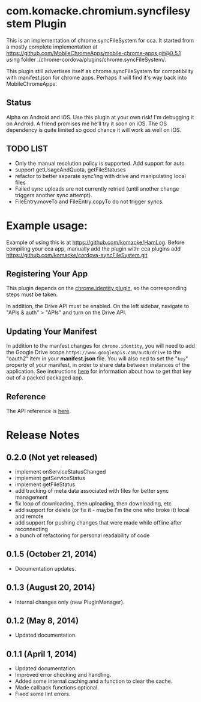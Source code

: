 # com.komacke.chromium.syncfilesystem Plugin

This is an implementation of chrome.syncFileSystem for cca. It started from a mostly complete
implementation at https://github.com/MobileChromeApps/mobile-chrome-apps.git@0.5.1 using
folder ./chrome-cordova/plugins/chrome.syncFileSystem/.

This plugin still advertises itself as chrome.syncFileSystem for compatibility with manifest.json for 
chrome apps. Perhaps it will find it's way back into MobileChromeApps.

## Status

Alpha on Android and iOS.  Use this plugin at your own risk! I'm debugging it on Android. A friend
promises me he'll try it soon on iOS. The OS dependency is quite limited so good chance it will work
as well on iOS.

## TODO LIST

* Only the manual resolution policy is supported. Add support for auto
* support getUsageAndQuota, getFileStatuses
* refactor to better separate sync'ing with drive and manipulating local files
* Failed sync uploads are not currently retried (until another change triggers another sync attempt).
* FileEntry.moveTo and FileEntry.copyTo do not trigger syncs.

# Example usage:

Example of using this is at https://github.com/komacke/HamLog. Before compiling your cca app, manually
add the plugin with: cca plugins add https://github.com/komacke/cordova-syncFileSystem.git

## Registering Your App

This plugin depends on the [chrome.identity plugin](http://plugins.cordova.io/#/package/org.chromium.identity), so 
the corresponding steps must be taken.

In addition, the Drive API must be enabled.  On the left sidebar, navigate to "APIs & auth" > "APIs" and turn 
on the Drive API.

## Updating Your Manifest

In addition to the manfest changes for `chrome.identity`, you will need to add the Google Drive 
scope `https://www.googleapis.com/auth/drive` to the "oauth2" item in your **manifest.json** file. 
You will also ned to set the "`key`" property of your manifest, in order to share data between 
instances of the application. See instructions [here](http://developer.chrome.com/apps/manifest/key) 
for information about how to get that key out of a packed packaged app.

## Reference

The API reference is [here](https://developer.chrome.com/apps/syncFileSystem.html).

# Release Notes

## 0.2.0 (Not yet released)
- implement onServiceStatusChanged
- implement getServiceStatus
- implement getFileStatus
- add tracking of meta data associated with files for better sync management
- fix loop of downloading, then uploading, then downloading, etc
- add support for delete (or fix it - maybe I'm the one who broke it) local and remote
- add support for pushing changes that were made while offline after reconnecting
- a bunch of refactoring for personal readability of code

## 0.1.5 (October 21, 2014)
- Documentation updates.

## 0.1.3 (August 20, 2014)
- Internal changes only (new PluginManager).

## 0.1.2 (May 8, 2014)
- Updated documentation.

## 0.1.1 (April 1, 2014)
- Updated documentation.
- Improved error checking and handling.
- Added some internal caching and a function to clear the cache.
- Made callback functions optional.
- Fixed some lint errors.

